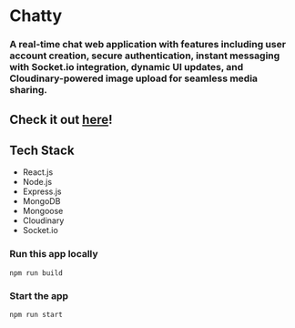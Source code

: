 # Chatty

### A real-time chat web application with features including user account creation, secure authentication, instant messaging with Socket.io integration, dynamic UI updates, and Cloudinary-powered image upload for seamless media sharing.

## Check it out [here](https://chatty-wszf.onrender.com/login)!

## Tech Stack

- React.js
- Node.js
- Express.js
- MongoDB
- Mongoose
- Cloudinary
- Socket.io

### Run this app locally

`npm run build`

### Start the app

`npm run start`
